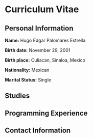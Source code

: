 # Curriculum Vitae
## Personal Information
**Name:** Hugo Edgar Palomares Estrella

**Birth date:** November 29, 2001

**Birth place:** Culiacan, Sinaloa, Mexico

**Nationality:** Mexican

**Marital Status:** Single

## Studies
## Programming Experience
## Contact Information